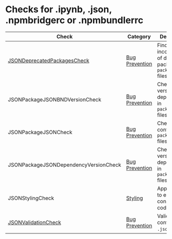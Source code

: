 # Checks for .ipynb, .json, .npmbridgerc or .npmbundlerrc

Check | Category | Description
----- | -------- | -----------
[JSONDeprecatedPackagesCheck](checks/json_deprecated_packages_check.markdown#jsondeprecatedpackagescheck) | [Bug Prevention](bug_prevention_checks.markdown#bug-prevention-checks) | Finds incorrect use of deprecated packages in `package.json` files. |
JSONPackageJSONBNDVersionCheck | [Bug Prevention](bug_prevention_checks.markdown#bug-prevention-checks) | Checks the version for dependencies in `package.json` files. |
JSONPackageJSONCheck | [Bug Prevention](bug_prevention_checks.markdown#bug-prevention-checks) | Checks content of `package.json` files. |
JSONPackageJSONDependencyVersionCheck | [Bug Prevention](bug_prevention_checks.markdown#bug-prevention-checks) | Checks the version for dependencies in `package.json` files. |
JSONStylingCheck | [Styling](styling_checks.markdown#styling-checks) | Applies rules to enforce consisteny in code style. |
[JSONValidationCheck](checks/json_validation_check.markdown#jsonvalidationcheck) | [Bug Prevention](bug_prevention_checks.markdown#bug-prevention-checks) | Validates content of `.json` files. |